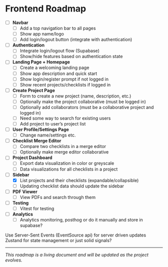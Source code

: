 # Frontend Roadmap

- [ ] **Navbar**
  - [ ] Add a top navigation bar to all pages
  - [ ] Show app name/logo
  - [ ] Add login/logout button (integrate with authentication)

- [ ] **Authentication**
  - [ ] Integrate login/logout flow (Supabase)
  - [ ] Show/hide features based on authentication state

- [ ] **Landing Page + Homepage**
  - [ ] Create a welcoming landing page
  - [ ] Show app description and quick start
  - [ ] Show login/register prompt if not logged in
  - [ ] Show recent projects/checklists if logged in

- [ ] **Create Project Page**
  - [ ] Form to create a new project (name, description, etc.)
  - [ ] Optionally make the project collaborative (must be logged in)
  - [ ] Optionally add collaborators (must be a collaborative project and logged in)
  - [ ] Need some way to search for existing users
  - [ ] Add project to user’s project list

- [ ] **User Profile/Settings Page**
  - [ ] Change name/settings etc.

- [ ] **Checklist Merge Editor**
  - [ ] Compare two checklists in a merge editor
  - [ ] Optionally make merge editor collaborative

- [ ] **Project Dashboard**
  - [ ] Export data visualization in color or greyscale
  - [ ] Data visualizations for all checklists in a project

- [ ] **Sidebar**
  - [x] List projects and their checklists (expandable/collapsible)
  - [ ] Updating checklist data should update the sidebar

- [ ] **PDF Viewer**
  - [ ] View PDFs and search through them

- [ ] **Testing**
  - [ ] Vitest for testing

- [ ] **Analytics**
  - [ ] Analytics monitoring, posthog or do it manually and store in supabase?

Use Server-Sent Events (EventSource api) for server driven updates
Zustand for state management or just solid signals?

---

_This roadmap is a living document and will be updated as the project evolves._
